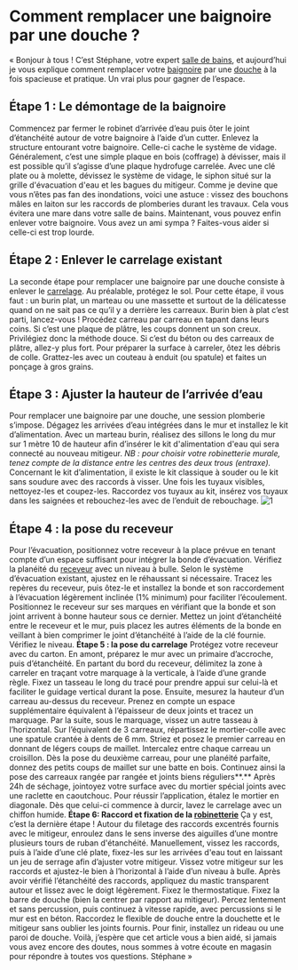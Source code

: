 ##
# **Comment** **remplacer une baignoire par une douche ?**
« Bonjour à tous !
C’est Stéphane, votre expert [salle de bains](https://www.lapeyre.fr/bain-CCU0002), et aujourd’hui je vous explique comment remplacer votre [baignoire](https://www.lapeyre.fr/baignoires-CCN688043) par une [douche](https://www.lapeyre.fr/cabines-completes-CCN0125) à la fois spacieuse et pratique. Un vrai plus pour gagner de l’espace.
## **Étape 1 : Le démontage de la baignoire**
Commencez par fermer le robinet d’arrivée d’eau puis ôter le joint d’étanchéité autour de votre baignoire à l’aide d’un cutter. Enlevez la structure entourant votre baignoire. Celle-ci cache le système de vidage. Généralement, c’est une simple plaque en bois (coffrage) à dévisser, mais il est possible qu’il s’agisse d’une plaque hydrofuge carrelée.
Avec une clé plate ou à molette, dévissez le système de vidage, le siphon situé sur la grille d'évacuation d'eau et les bagues du mitigeur.
Comme je devine que vous n’êtes pas fan des inondations, voici une astuce : vissez des bouchons mâles en laiton sur les raccords de plomberies durant les travaux. Cela vous évitera une mare dans votre salle de bains.
Maintenant, vous pouvez enfin enlever votre baignoire. Vous avez un ami sympa ? Faites-vous aider si celle-ci est trop lourde.
## **Étape 2 : Enlever le carrelage existant**
La seconde étape pour remplacer une baignoire par une douche consiste à enlever le [carrelage](https://www.lapeyre.fr/carrelages-salle-bains-CCN0183). Au préalable, protégez le sol. Pour cette étape, il vous faut : un burin plat, un marteau ou une massette et surtout de la délicatesse quand on ne sait pas ce qu’il y a derrière les carreaux.
Burin bien à plat c’est parti, lancez-vous ! Procédez carreau par carreau en tapant dans leurs coins. Si c’est une plaque de plâtre, les coups donnent un son creux. Privilégiez donc la méthode douce. Si c’est du béton ou des carreaux de plâtre, allez-y plus fort. Pour préparer la surface à carreler, ôtez les débris de colle. Grattez-les avec un couteau à enduit (ou spatule) et faites un ponçage à gros grains.
## **Étape 3 : Ajuster la hauteur de l’arrivée d’eau**
Pour remplacer une baignoire par une douche, une session plomberie s’impose. Dégagez les arrivées d’eau intégrées dans le mur et installez le kit d’alimentation. Avec un marteau burin, réalisez des sillons le long du mur sur 1 mètre 10 de hauteur afin d’insérer le kit d'alimentation d'eau qui sera connecté au nouveau mitigeur.
_NB : pour choisir votre robinetterie murale, tenez compte de la distance entre les centres des deux trous (entraxe)._
Concernant le kit d’alimentation, il existe le kit classique à souder ou le kit sans soudure avec des raccords à visser. Une fois les tuyaux visibles, nettoyez-les et coupez-les. Raccordez vos tuyaux au kit, insérez vos tuyaux dans les saignées et rebouchez-les avec de l’enduit de rebouchage.
![1](http://www.lapeyre.fr/img/contrib/32e47f8610202cd7/5.jpg)
## **Étape 4 : la pose du receveur**
Pour l’évacuation, positionnez votre receveur à la place prévue en tenant compte d’un espace suffisant pour intégrer la bonde d’évacuation.
Vérifiez la planéité du [receveur](https://www.lapeyre.fr/receveurs-CCN418569) avec un niveau à bulle. Selon le système d’évacuation existant, ajustez en le réhaussant si nécessaire.
Tracez les repères du receveur, puis ôtez-le et installez la bonde et son raccordement à l’évacuation légèrement inclinée (1% minimum) pour faciliter l’écoulement.
Positionnez le receveur sur ses marques en vérifiant que la bonde et son joint arrivent à bonne hauteur sous ce dernier. Mettez un joint d’étanchéité entre le receveur et le mur, puis placez les autres éléments de la bonde en veillant à bien comprimer le joint d’étanchéité à l’aide de la clé fournie. Vérifiez le niveau.
**Étape 5 : la pose du carrelage**
Protégez votre receveur avec du carton. En amont, préparez le mur avec un primaire d’accroche, puis d’étanchéité. En partant du bord du receveur, délimitez la zone à carreler en traçant votre marquage à la verticale, à l’aide d’une grande règle. Fixez un tasseau le long du tracé pour prendre appui sur celui-là et faciliter le guidage vertical durant la pose. Ensuite, mesurez la hauteur d’un carreau au-dessus du receveur. Prenez en compte un espace supplémentaire équivalent à l’épaisseur de deux joints et tracez un marquage. Par la suite, sous le marquage, vissez un autre tasseau à l’horizontal.
Sur l’équivalent de 3 carreaux, répartissez le mortier-colle avec une spatule crantée à dents de 6 mm. Striez et posez le premier carreau en donnant de légers coups de maillet. Intercalez entre chaque carreau un croisillon. Dès la pose du deuxième carreau, pour une planéité parfaite, donnez des petits coups de maillet sur une batte en bois. Continuez ainsi la pose des carreaux rangée par rangée et joints biens réguliers**.**
Après 24h de séchage, jointoyez votre surface avec du mortier spécial joints avec une raclette en caoutchouc. Pour réussir l’application, étalez le mortier en diagonale. Dès que celui-ci commence à durcir, lavez le carrelage avec un chiffon humide.
**Étape 6: Raccord et fixation de la [robinetterie](https://www.lapeyre.fr/robinetterie-douche-CCN688018)**
Ça y est, c’est la dernière étape !
Autour du filetage des raccords excentrés fournis avec le mitigeur, enroulez dans le sens inverse des aiguilles d’une montre plusieurs tours de ruban d'étanchéité. Manuellement, vissez les raccords, puis à l’aide d’une clé plate, fixez-les sur les arrivées d'eau tout en laissant un jeu de serrage afin d’ajuster votre mitigeur. Vissez votre mitigeur sur les raccords et ajustez-le bien à l’horizontal à l’aide d’un niveau à bulle.
Après avoir vérifié l’étanchéité des raccords, appliquez du mastic transparent autour et lissez avec le doigt légèrement. Fixez le thermostatique. Fixez la barre de douche (bien la centrer par rapport au mitigeur). Percez lentement et sans percussion, puis continuez à vitesse rapide, avec percussions si le mur est en béton.
Raccordez le flexible de douche entre la douchette et le mitigeur sans oublier les joints fournis. Pour finir, installez un rideau ou une paroi de douche.
Voilà, j’espère que cet article vous a bien aidé, si jamais vous avez encore des doutes, nous sommes à votre écoute en magasin pour répondre à toutes vos questions.
Stéphane »